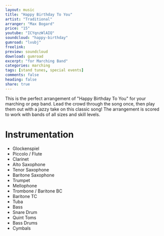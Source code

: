 ```yaml
---
layout: music
title: "Happy Birthday To You"
artist: "Traditional"
arranger: "Max Bogard"
price: "15"
youtube: "ICYqnzWlAIQ"
soundcloud: "happy-birthday"
gumroad: "lvubj"
freelink: 
preview: soundcloud
download: gumroad
excerpt: "for Marching Band"
categories: marching
tags: [stand tunes, special events]
comments: false
heading: false
share: true
---
```

This is the perfect arrangement of "Happy Birthday To You" for your marching or pep band. Lead the crowd through the song once, then play them out with a jazzy take on this classic song! The arrangement is scored to work with bands of all sizes and skill levels.

# Instrumentation
* Glockenspiel
* Piccolo / Flute
* Clarinet
* Alto Saxophone
* Tenor Saxophone
* Baritone Saxophone
* Trumpet
* Mellophone
* Trombone / Baritone BC
* Baritone TC
* Tuba
* Bass
* Snare Drum
* Quint Toms
* Bass Drums
* Cymbals
